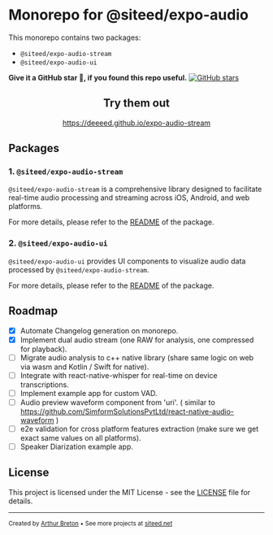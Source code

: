 # Monorepo for @siteed/expo-audio

This monorepo contains two packages:
- `@siteed/expo-audio-stream`
- `@siteed/expo-audio-ui`

**Give it a GitHub star 🌟, if you found this repo useful.**
[![GitHub stars](https://img.shields.io/github/stars/deeeed/expo-audio-stream.svg?style=social&label=Star&maxAge=2592000)](https://github.com/deeeed/expo-audio-stream)

<div align="center">
  <h2>Try them out</h2>
  <p><a href="https://deeeed.github.io/expo-audio-stream">https://deeeed.github.io/expo-audio-stream</a></p>
</div>

## Packages

### 1. `@siteed/expo-audio-stream`

`@siteed/expo-audio-stream` is a comprehensive library designed to facilitate real-time audio processing and streaming across iOS, Android, and web platforms.

For more details, please refer to the [README](packages/expo-audio-stream/README.md) of the package.

### 2. `@siteed/expo-audio-ui`

`@siteed/expo-audio-ui` provides UI components to visualize audio data processed by `@siteed/expo-audio-stream`.

For more details, please refer to the [README](packages/expo-audio-ui/README.md) of the package.


## Roadmap

- [x] Automate Changelog generation on monorepo.
- [x] Implement dual audio stream (one RAW for analysis, one compressed for playback).
- [ ] Migrate audio analysis to c++ native library (share same logic on web via wasm and Kotlin / Swift for native). 
- [ ] Integrate with react-native-whisper for real-time on device transcriptions.
- [ ] Implement example app for custom VAD.
- [ ] Audio preview waveform component from 'uri'. ( similar to https://github.com/SimformSolutionsPvtLtd/react-native-audio-waveform  )
- [ ] e2e validation for cross platform features extraction (make sure we get exact same values on all platforms).
- [ ] Speaker Diarization example app.

## License

This project is licensed under the MIT License - see the [LICENSE](LICENSE) file for details.

---
<sub>Created by [Arthur Breton](https://siteed.net) • See more projects at [siteed.net](https://siteed.net)</sub>
